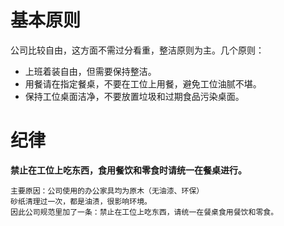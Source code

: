 # 基本原则

公司比较自由，这方面不需过分看重，整洁原则为主。几个原则：

* 上班着装自由，但需要保持整洁。
* 用餐请在指定餐桌，不要在工位上用餐，避免工位油腻不堪。
* 保持工位桌面洁净，不要放置垃圾和过期食品污染桌面。



# 纪律

**禁止在工位上吃东西，食用餐饮和零食时请统一在餐桌进行。**

```
主要原因：公司使用的办公家具均为原木（无油漆、环保）
砂纸清理过一次，都是油渍，很影响环境。
因此公司规范里加了一条：禁止在工位上吃东西，请统一在餐桌食用餐饮和零食。
```



